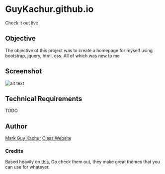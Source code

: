 # GuyKachur.github.io
Check it out [live](https://GuyKachur.github.io "Guy's Personal Website")

## Objective
The objective of this project was to create a homepage for myself using bootstrap, jquery, html, css. All of which was new to me

## Screenshot
![alt text](https://github.com/GuyKachur/guykachur.github.io/img/webste-static.PNG)

## Technical Requirements
TODO

## Author
[Mark Guy Kachur](https://GuyKachur.github.io "Guy's Personal Website")
[Class Website](http://johnguerra.co/classes/webDevelopment_spring_2019/)

### Credits
Based heavily on [this](https://github.com/BlackrockDigital/startbootstrap-freelancer#about), Go check them out, they make great themes that you can use for whatever.
